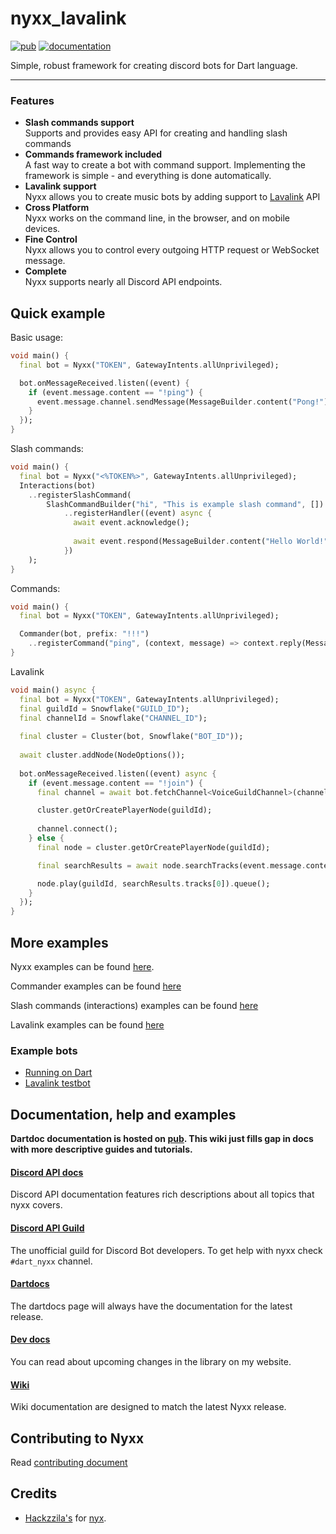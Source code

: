 # nyxx_lavalink

[![pub](https://img.shields.io/pub/v/nyxx_lavalink.svg)](https://pub.dartlang.org/packages/nyxx_lavalink)
[![documentation](https://img.shields.io/badge/Documentation-nyxx_lavalink-yellow.svg)](https://www.dartdocs.org/documentation/nyxx_lavalink/latest/)

Simple, robust framework for creating discord bots for Dart language.

<hr />

### Features

- **Slash commands support** <br>
  Supports and provides easy API for creating and handling slash commands
- **Commands framework included** <br>
  A fast way to create a bot with command support. Implementing the framework is simple - and everything is done automatically.
- **Lavalink support** <br>
  Nyxx allows you to create music bots by adding support to [Lavalink](https://github.com/freyacodes/Lavalink) API
- **Cross Platform** <br>
  Nyxx works on the command line, in the browser, and on mobile devices.
- **Fine Control** <br>
  Nyxx allows you to control every outgoing HTTP request or WebSocket message.
- **Complete** <br>
  Nyxx supports nearly all Discord API endpoints.


## Quick example

Basic usage:
```dart
void main() {
  final bot = Nyxx("TOKEN", GatewayIntents.allUnprivileged);

  bot.onMessageReceived.listen((event) {
    if (event.message.content == "!ping") {
      event.message.channel.sendMessage(MessageBuilder.content("Pong!"));
    }
  });
}
```

Slash commands:
```dart
void main() {
  final bot = Nyxx("<%TOKEN%>", GatewayIntents.allUnprivileged);
  Interactions(bot)
    ..registerSlashCommand(
        SlashCommandBuilder("hi", "This is example slash command", [])
            ..registerHandler((event) async {
              await event.acknowledge();
              
              await event.respond(MessageBuilder.content("Hello World!"));
            })
    );
}
```

Commands:
```dart
void main() {
  final bot = Nyxx("TOKEN", GatewayIntents.allUnprivileged);

  Commander(bot, prefix: "!!!")
    ..registerCommand("ping", (context, message) => context.reply(MessageBuilder.content("Pong!")));
}
```

Lavalink
```dart
void main() async {
  final bot = Nyxx("TOKEN", GatewayIntents.allUnprivileged);
  final guildId = Snowflake("GUILD_ID");
  final channelId = Snowflake("CHANNEL_ID");
  
  final cluster = Cluster(bot, Snowflake("BOT_ID"));
  
  await cluster.addNode(NodeOptions());
  
  bot.onMessageReceived.listen((event) async {
    if (event.message.content == "!join") {
      final channel = await bot.fetchChannel<VoiceGuildChannel>(channelId);

      cluster.getOrCreatePlayerNode(guildId);
      
      channel.connect();
    } else {
      final node = cluster.getOrCreatePlayerNode(guildId);

      final searchResults = await node.searchTracks(event.message.content);

      node.play(guildId, searchResults.tracks[0]).queue();
    }
  });
}
```

## More examples

Nyxx examples can be found [here](https://github.com/l7ssha/nyxx/tree/dev/nyxx/example).

Commander examples can be found [here](https://github.com/l7ssha/nyxx/tree/dev/nyxx_commander/example)

Slash commands (interactions) examples can be found [here](https://github.com/l7ssha/nyxx/tree/dev/nyxx_interactions/example)

Lavalink examples can be found [here](https://github.com/l7ssha/nyxx/tree/dev/nyxx_lavalink/example)

### Example bots
- [Running on Dart](https://github.com/l7ssha/running_on_dart)
- [Lavalink testbot](https://github.com/AlvaroMS25/nyxx_lavalink_testbot)

## Documentation, help and examples

**Dartdoc documentation is hosted on [pub](https://www.dartdocs.org/documentation/nyxx/latest/).
This wiki just fills gap in docs with more descriptive guides and tutorials.**

#### [Discord API docs](https://discordapp.com/developers/docs/intro)
Discord API documentation features rich descriptions about all topics that nyxx covers.

#### [Discord API Guild](https://discord.gg/discord-api)
The unofficial guild for Discord Bot developers. To get help with nyxx check `#dart_nyxx` channel.

#### [Dartdocs](https://www.dartdocs.org/documentation/nyxx/latest/)
The dartdocs page will always have the documentation for the latest release.

#### [Dev docs](https://nyxx.l7ssha.xyz)
You can read about upcoming changes in the library on my website.

#### [Wiki](https://github.com/l7ssha/nyxx/wiki)
Wiki documentation are designed to match the latest Nyxx release.

## Contributing to Nyxx

Read [contributing document](https://github.com/l7ssha/nyxx/blob/development/CONTRIBUTING.md)

## Credits 

 * [Hackzzila's](https://github.com/Hackzzila) for [nyx](https://github.com/Hackzzila/nyx).
